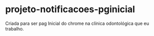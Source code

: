# projeto-notificacoes-pginicial
 Criada para ser pag Inicial do chrome na clínica odontológica que eu trabalho. 
